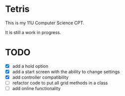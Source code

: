 # Tetris
This is my 11U Computer Science CPT.

It is still a work in progress.
# TODO
- [X] add a hold option
- [X] add a start screen with the ability to change settings
- [X] add controller compatibility
- [ ] refactor code to put all grid methods in a class
- [ ] add online functionality
